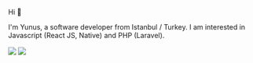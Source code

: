 Hi 👋

I'm Yunus, a software developer from Istanbul / Turkey.
I am interested in Javascript (React JS, Native) and PHP (Laravel).

<img align="center" src="https://github-readme-stats.vercel.app/api?username=YunusEmreNalbant&show_icons=true&count_private=true&theme=dracula&hide_title=true" />
<img align="center" src="https://github-readme-stats.vercel.app/api/top-langs/?username=YunusEmreNalbant&layout=compact" />
